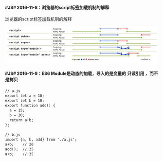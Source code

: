 #### #JS# 2016-11-8：浏览器的script标签加载机制的解释

浏览器的script标签加载机制的解释

![](image/script_element_load.jpg)

#### #JS# 2016-11-9：ES6 Module是动态的加载，导入的是变量的 只读引用 ，而不是拷贝

    // a.js
    export let a = 10;
    export let b = 10;
    export function add() {
      a = 15;
      b = 20;
      return a+b;
    };

    // b.js
    import {a, b, add} from './a.js';
    a+b;    // 20
    add();  // 35
    a+b;    // 35
